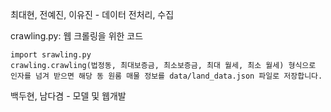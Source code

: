최대현, 전예진, 이유진 - 데이터 전처리, 수집

crawling.py: 웹 크롤링을 위한 코드

```
import srawling.py
crawling.crawling(법정동, 최대보증금, 최소보증금, 최대 월세, 최소 월세) 형식으로 인자를 넘겨 받으면 해당 동 원룸 매물 정보를 data/land_data.json 파일로 저장합니다.
```

백두현, 남다겸 - 모델 및 웹개발
